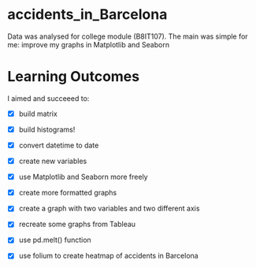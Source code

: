 # accidents_in_Barcelona
Data was analysed for college module (B8IT107). The main was simple for me: improve my graphs in Matplotlib and Seaborn

# Learning Outcomes
I aimed and succeeed to:
- [x] build matrix
- [x] build histograms!
- [x] convert datetime to date
- [x] create new variables
- [x] use Matplotlib and Seaborn more freely
- [x] create more formatted graphs
- [x] create a graph with two variables and two different axis
- [x] recreate some graphs from Tableau
- [x] use pd.melt() function
- [x] use folium to create heatmap of accidents in Barcelona


